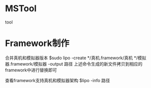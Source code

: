 # MSTool
tool
# Framework制作
合并真机和模拟器版本
$sudo lipo -create */真机.framework/真机 */模拟器.framework/模拟器 -output 路径
上述命令生成的新文件拷贝到相应的framework中进行替换即可

查看framework支持真机和模拟器架构
$lipo -info 路径
